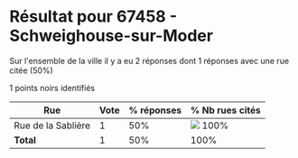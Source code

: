 # Résultat pour 67458 - Schweighouse-sur-Moder

Sur l'ensemble de la ville il y a eu 2 réponses dont 1 réponses avec une rue citée (50%)

1 points noirs identifiés

| Rue | Vote | % réponses | % Nb rues cités|
|-----|------|------------|----------------|
| Rue de la Sablière | 1 | 50% | <img src="../../img/bar_100.gif" />&nbsp;100%|
| **Total** | 1 | 50% | 100%|
